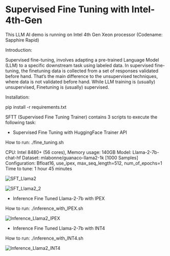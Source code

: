# Supervised Fine Tuning with Intel-4th-Gen
This LLM AI demo is running on Intel 4th Gen Xeon processor (Codename: Sapphire Rapid)


Introduction:

Supervised fine-tuning, involves adapting a pre-trained Language Model (LLM) to a specific downstream task using labeled data. In supervised fine-tuning, the finetuning data is collected from a set of responses validated before hand. That’s the main difference to the unsupervised techniques, where data is not validated before hand. While LLM training is (usually) unsupervised, Finetuning is (usually) supervised.

Installation: 

pip install -r requirements.txt


SFTT (Supervised Fine Tuning Trainer) contains 3 scripts to execute the following task:
- Supervised Fine Tuning with HuggingFace Trainer API

How to run: ./fine_tuning.sh

CPU: Intel 8480+ (56 cores), Memory usage: 140GB 
Model: Llama-2-7b-chat-hf
Dataset: mlabonne/guanaco-llama2-1k [1000 Samples]
Configuration: Bfloat16, use_ipex, max_seq_length=512, num_of_epochs=1
Time to tune: 1 hour 45 minutes 
  
![SFT_Llama2](https://github.com/allenwsh82/Intel_SPR/assets/44453417/64330f04-9f66-438e-83eb-be28b25c89cd)

![SFT_Llama2_2](https://github.com/allenwsh82/Intel_SPR/assets/44453417/1bea45bd-9f4a-493c-8798-9d7fdcaafbf6)


- Inference Fine Tuned Llama-2-7b with IPEX

How to run: ./inference_with_IPEX.sh
  
![Inference_Llama2_IPEX](https://github.com/allenwsh82/Intel_SPR/assets/44453417/1a123121-d301-40c3-ac88-c3b2de4b7e33)

  
- Inference Fine Tuned Llama-2-7b with INT4

How to run: ./inference_with_INT4.sh
  
![Inference_Llama2_INT4](https://github.com/allenwsh82/Intel_SPR/assets/44453417/95b409e5-94de-4e02-a3a9-822ddbcd7102)



